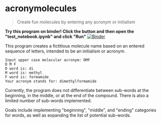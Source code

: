 # acronymolecules
> Create fun molecules by entering any acronym or initialism

**Try this program on binder! Click the button and then open the "test_notebook.ipynb" and click "Run"**
[![Binder](https://mybinder.org/badge_logo.svg)](https://mybinder.org/v2/gh/tyrochymicus/acronymolecules/master)

This program creates a fictitious molecule name based on an entered sequence of letters, intended to be an initialism or acronym.

```
Input upper case molecular acronym: DMF
D M F
D word is: di
M word is: methyl
F word is: formamide
Your acronym stands for: dimethylformamide
```

Currently, the program does not differentiate between sub-words at the beginning, in the middle, or at the end of the compound. There is also a limited number of sub-words implemented.

Goals include implementing "beginning", "middle", and "ending" categories for words, as well as expanding the list of potential sub-words.

